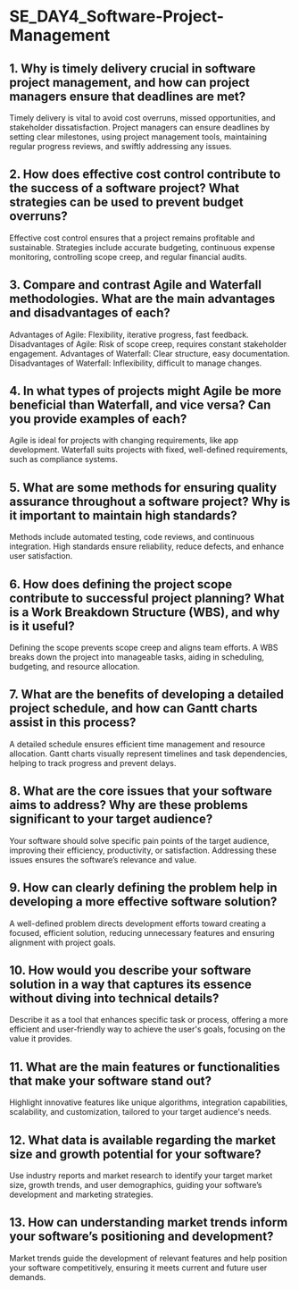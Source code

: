 # SE_DAY4_Software-Project-Management
## 1. Why is timely delivery crucial in software project management, and how can project managers ensure that deadlines are met?

Timely delivery is vital to avoid cost overruns, missed opportunities, and stakeholder dissatisfaction. Project managers can ensure deadlines by setting clear milestones, using project management tools, maintaining regular progress reviews, and swiftly addressing any issues.

## 2. How does effective cost control contribute to the success of a software project? What strategies can be used to prevent budget overruns?

Effective cost control ensures that a project remains profitable and sustainable. Strategies include accurate budgeting, continuous expense monitoring, controlling scope creep, and regular financial audits.

## 3. Compare and contrast Agile and Waterfall methodologies. What are the main advantages and disadvantages of each?

Advantages of Agile: Flexibility, iterative progress, fast feedback.
Disadvantages of Agile: Risk of scope creep, requires constant stakeholder engagement. 
Advantages of Waterfall: Clear structure, easy documentation.
Disadvantages of Waterfall: Inflexibility, difficult to manage changes.

## 4. In what types of projects might Agile be more beneficial than Waterfall, and vice versa? Can you provide examples of each?

Agile is ideal for projects with changing requirements, like app development. Waterfall suits projects with fixed, well-defined requirements, such as compliance systems.

## 5. What are some methods for ensuring quality assurance throughout a software project? Why is it important to maintain high standards?

Methods include automated testing, code reviews, and continuous integration. High standards ensure reliability, reduce defects, and enhance user satisfaction.

## 6. How does defining the project scope contribute to successful project planning? What is a Work Breakdown Structure (WBS), and why is it useful?

Defining the scope prevents scope creep and aligns team efforts. A WBS breaks down the project into manageable tasks, aiding in scheduling, budgeting, and resource allocation.

## 7. What are the benefits of developing a detailed project schedule, and how can Gantt charts assist in this process?

A detailed schedule ensures efficient time management and resource allocation. Gantt charts visually represent timelines and task dependencies, helping to track progress and prevent delays.

## 8. What are the core issues that your software aims to address? Why are these problems significant to your target audience?

Your software should solve specific pain points of the target audience, improving their efficiency, productivity, or satisfaction. Addressing these issues ensures the software’s relevance and value.

## 9. How can clearly defining the problem help in developing a more effective software solution?

A well-defined problem directs development efforts toward creating a focused, efficient solution, reducing unnecessary features and ensuring alignment with project goals.

## 10. How would you describe your software solution in a way that captures its essence without diving into technical details?

Describe it as a tool that enhances specific task or process, offering a more efficient and user-friendly way to achieve the user's goals, focusing on the value it provides.

## 11. What are the main features or functionalities that make your software stand out?

Highlight innovative features like unique algorithms, integration capabilities, scalability, and customization, tailored to your target audience's needs.

## 12. What data is available regarding the market size and growth potential for your software?

Use industry reports and market research to identify your target market size, growth trends, and user demographics, guiding your software’s development and marketing strategies.

## 13. How can understanding market trends inform your software’s positioning and development?

Market trends guide the development of relevant features and help position your software competitively, ensuring it meets current and future user demands.
